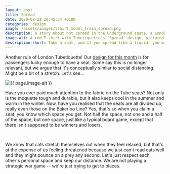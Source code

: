 ```yaml
---
layout: post
title: Spread
date: 2020-08-22 20:45:34 +0100
categories: design
image: /assets/images/tshirt_model_train_spread.png
description: A story about not spread in the Underground seats, a London tube etiquette that inspired our T-shirt design before social distancing was a thing. 
image-alt: A red T-shirt with Tubetiquette's 'Spread' design, pictured with a red postbox
description-short: Take a seat, and if you spread like a liquid, you might actually be a cat! 
---
```


<!--<div class="box alt">
    <div class="row 50% uniform">
        <div class="4u">  
            <span class="image fit grid2">
                <img src="/assets/images/tshirt_design_train_spread.png" alt="The 'Spread' T-shirt design showing a cat sprawled across a seat invading the personal spaces of those around it"/>
            </span>
        </div>   
        <div class="4u">  
            <span class="image fit grid2">
                <img src="{{ page.image }}" alt="{{ page.image-alt }}"/>
            </span>
        </div>
        <div class="4u$">  
            <span class="image fit grid2">
                <img src="/assets/images/tshirt_product_train_spread.png" alt="A grey T-shirt made of organic cotton, with the 'Spread' design"/>
            </span>
        </div>
    </div>
</div>-->
<p>Another rule of London Tubetiquette! Our <a href="https://tubetiquette.teemill.com/product/spread-5f3301f9ba147/">design for this month</a> is for passengers lucky enough to have a seat. Some say this is no longer relevant, but we argue that it's conceptually similar to social distancing. Might be a bit of a stretch. Let's see...</p>

<section class="spotlights">
    <section>
        <img src="{{ page.image }}" alt="{{ page.image-alt }}" data-position="center center">
		<div class="content">
			<div class="inner">
<p>Have you ever paid much attention to the fabric on the Tube seats? Not only is the moquette tough and durable, but it also keeps cool in the summer and warm in the winter. Now, have you realised that the seats are all divided up, really even those on the Bakerloo Line? Yes, that's so when you claim a seat, you know which space you get. Not half the space, not one and a half of the space, but one space, just like a typical board game, except that there isn't supposed to be winners and losers. </p>
    </div></div></section></section><br>
<p>We know that cats stretch themselves out when they feel relaxed, but that's at the expense of us feeling threatened because we just can't read cats well and they might pounce on a prey any second. Let's just respect each other's personal space and keep our distance. We are not playing a strategic war game -- we're just trying to get to places. <!--If you want to read another story related to the Underground, <a href="{% post_url 2020-07-22-holdon %}">here</a>'s one. --></p>
